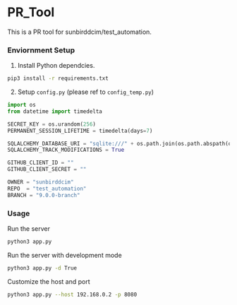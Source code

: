 # PR_Tool
This is a PR tool for sunbirddcim/test_automation.

### Enviornment Setup
1. Install Python dependcies.
```bash
pip3 install -r requirements.txt 
```

2. Setup `config.py` (please ref to `config_temp.py`)
```py
import os
from datetime import timedelta

SECRET_KEY = os.urandom(256)
PERMANENT_SESSION_LIFETIME = timedelta(days=7)

SQLALCHEMY_DATABASE_URI = "sqlite:///" + os.path.join(os.path.abspath(os.path.dirname(__file__)), 'database/test.db') 
SQLALCHEMY_TRACK_MODIFICATIONS = True

GITHUB_CLIENT_ID = ""
GITHUB_CLIENT_SECRET = ""

OWNER = "sunbirddcim"
REPO  = "test_automation"
BRANCH = "9.0.0-branch"
```

### Usage
Run the server
```bash
python3 app.py 
```

Run the server with development mode
```bash
python3 app.py -d True
```

Customize the host and port
```bash
python3 app.py --host 192.168.0.2 -p 8080
```

